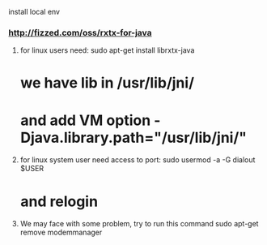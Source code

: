 install local env
### http://fizzed.com/oss/rxtx-for-java ###
1) for linux users need: 
    sudo apt-get install librxtx-java
    # we have lib in /usr/lib/jni/
    # and add VM option -Djava.library.path="/usr/lib/jni/"

2) for linux system user need access to port:
    sudo usermod -a -G dialout $USER
    # and relogin
3)
    We may face with some problem, try to run this command
    sudo apt-get remove modemmanager

